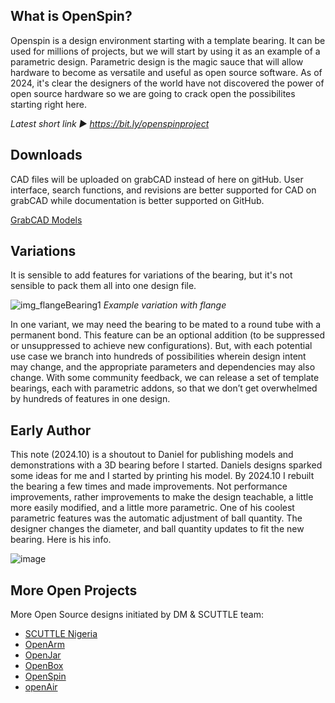 ## What is OpenSpin?

Openspin is a design environment starting with a template bearing.  It can be used for millions of projects, but we will start by using it as an example of a parametric design.  Parametric design is the magic sauce that will allow hardware to become as versatile and useful as open source software.  As of 2024, it's clear the designers of the world have not discovered the power of open source hardware so we are going to crack open the possibilites starting right here.

_Latest short link ► https://bit.ly/openspinproject_

## Downloads
CAD files will be uploaded on grabCAD instead of here on gitHub.  User interface, search functions, and revisions are better supported for CAD on grabCAD while documentation is better supported on GitHub.

[GrabCAD Models](https://grabcad.com/library/openspin-1)

## Variations
It is sensible to add features for variations of the bearing, but it's not sensible to pack them all into one design file.

![img_flangeBearing1](https://github.com/user-attachments/assets/a3e359ed-6559-4a65-adca-e715a1ea11b8)
_Example variation with flange_

In one variant, we may need the bearing to be mated to a round tube with a permanent bond.  This feature can be an optional addition (to be suppressed or unsuppressed to achieve new configurations). But, with each potential use case we branch into hundreds of possibilities wherein design intent may change, and the appropriate parameters and dependencies may also change. With some community feedback, we can release a set of template bearings, each with parametric addons, so that we don’t get overwhelmed by hundreds of features in one design.


## Early Author

This note (2024.10) is a shoutout to Daniel for publishing models and demonstrations with a 3D bearing before I started.  Daniels designs sparked some ideas for me and I started by printing his model.  By 2024.10 I rebuilt the bearing a few times and made improvements.  Not performance improvements, rather improvements to make the design teachable, a little more easily modified, and a little more parametric. One of his coolest parametric features was the automatic adjustment of ball quantity. The designer changes the diameter, and ball quantity updates to fit the new bearing.  Here is his info.

![image](https://github.com/user-attachments/assets/f38fef37-b605-4bd9-80c1-ed53927be731)


## More Open Projects
More Open Source designs initiated by DM & SCUTTLE team:
* [SCUTTLE Nigeria](https://bit.ly/scuttleNigeria1)
* [OpenArm](https://bit.ly/openarm)
* [OpenJar](https://bit.ly/openjarproject_v1)
* [OpenBox](https://bit.ly/openboxproject)
* [OpenSpin](https:/bit.ly/openspinproject)
* [openAir](https://bit.ly/openairproject)
